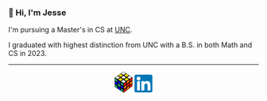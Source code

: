### 👋 Hi, I'm Jesse

I'm pursuing a Master's in CS at [UNC](https://unc.edu).

I graduated with highest distinction from UNC with a B.S. in both Math and CS in 2023.

---

<p align="center">
  <a href="https://jessewei.dev"><img width=36px src="img/logo_filled_outlined_6.png"></a> <a href="https://www.linkedin.com/in/jessew13/"><img width=36px src="img/linkedin_logo.jpg"></a>
</p>
